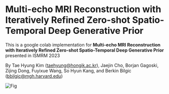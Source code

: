 # Multi-echo MRI Reconstruction with Iteratively Refined Zero-shot Spatio-Temporal Deep Generative Prior
This is a google colab implementation for **Multi-echo MRI Reconstruction with Iteratively Refined Zero-shot Spatio-Temporal Deep Generative Prior** presented in ISMRM 2023

By Tae Hyung Kim (taehyung@hongik.ac.kr), Jaejin Cho, Borjan Gagoski, Zijing Dong, Fuyixue Wang, So Hyun Kang, and Berkin Bilgic (bbilgic@mgh.harvard.edu) 

![Fig](https://user-images.githubusercontent.com/104691711/216854732-57088a81-3152-4fc3-ab45-4ef700a4145e.png)
